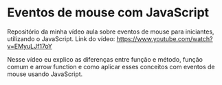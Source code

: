 # Eventos de mouse com JavaScript
Repositório da minha vídeo aula sobre eventos de mouse para iniciantes, utilizando o JavaScript.
Link do vídeo: https://www.youtube.com/watch?v=EMyuLJf17oY

Nesse vídeo eu explico as diferenças entre função e método, função comum e arrow function e como aplicar esses conceitos com eventos de mouse usando JavaScript. 
